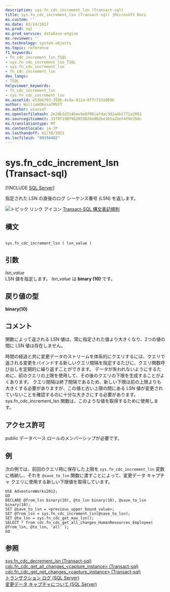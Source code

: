 ```yaml
---
description: sys.fn_cdc_increment_lsn (Transact-sql)
title: sys.fn_cdc_increment_lsn (Transact-sql) |Microsoft Docs
ms.custom: ''
ms.date: 03/14/2017
ms.prod: sql
ms.prod_service: database-engine
ms.reviewer: ''
ms.technology: system-objects
ms.topic: reference
f1_keywords:
- fn_cdc_increment_lsn_TSQL
- sys.fn_cdc_increment_lsn_TSQL
- sys.fn_cdc_increment_lsn
- fn_cdc_increment_lsn
dev_langs:
- TSQL
helpviewer_keywords:
- fn_cdc_increment_lsn
- sys.fn_cdc_increment_lsn
ms.assetid: e53b6703-358b-4c9a-912a-8f7c7331069b
author: WilliamDAssafMSFT
ms.author: wiassaf
ms.openlocfilehash: 2e20b1d3146ee9e8f08cafdac3d2a4b1771a2081
ms.sourcegitcommit: 33f0f190f962059826e002be165a2bef4f9e350c
ms.translationtype: MT
ms.contentlocale: ja-JP
ms.lasthandoff: 01/30/2021
ms.locfileid: "99194402"
---
```

# <a name="sysfn_cdc_increment_lsn-transact-sql"></a>sys.fn_cdc_increment_lsn (Transact-sql)
[!INCLUDE [SQL Server](../../includes/applies-to-version/sqlserver.md)]

  指定された LSN の直後のログ シーケンス番号 (LSN) を返します。  
  
 ![トピック リンク アイコン](../../database-engine/configure-windows/media/topic-link.gif "トピック リンク アイコン") [Transact-SQL 構文表記規則](../../t-sql/language-elements/transact-sql-syntax-conventions-transact-sql.md)  
  
## <a name="syntax"></a>構文  
  
```  
  
sys.fn_cdc_increment_lsn ( lsn_value )  
```  
  
## <a name="arguments"></a>引数  
 *lsn_value*  
 LSN 値を指定します。 *lsn_value* は **binary (10)** です。  
  
## <a name="return-type"></a>戻り値の型  
 **binary(10)**  
  
## <a name="remarks"></a>コメント  
 関数によって返される LSN 値は、常に指定された値より大きくなり、2つの値の間に LSN 値は存在しません。  
  
 時間の経過と共に変更データのストリームを体系的にクエリするには、クエリで返される変更をバインドする新しいクエリ間隔を指定するたびに、クエリ関数呼び出しを定期的に繰り返すことができます。 データが失われないようにするために、前のクエリの上限を使用して、その後のクエリの下限を生成することがよくあります。 クエリ間隔は終了間隔であるため、新しい下限は前の上限よりも大きくする必要がありますが、この値と古い上限の間にある LSN 値が変更されていないことを確認するのに十分な大きさにする必要があります。 sys.fn_cdc_increment_lsn 関数は、このような値を取得するために使用します。  
  
## <a name="permissions"></a>アクセス許可  
 public データベース ロールのメンバーシップが必要です。  
  
## <a name="examples"></a>例  
 次の例では、前回のクエリ時に保存した上限を `sys.fn_cdc_increment_lsn` 変数に格納し、それを `@save_to_lsn` 関数に渡すことによって、変更データ キャプチャ クエリに使用する新しい下限値を取得しています。  
  
```  
USE AdventureWorks2012;  
GO  
DECLARE @from_lsn binary(10), @to_lsn binary(10), @save_to_lsn binary(10);  
SET @save_to_lsn = <previous_upper_bound_value>;  
SET @from_lsn = sys.fn_cdc_increment_lsn(@save_to_lsn);  
SET @to_lsn = sys.fn_cdc_get_max_lsn();  
SELECT * from cdc.fn_cdc_get_all_changes_HumanResources_Employee( @from_lsn, @to_lsn, 'all' );  
GO  
```  
  
## <a name="see-also"></a>参照  
 [sys.fn_cdc_decrement_lsn &#40;Transact-sql&#41;](../../relational-databases/system-functions/sys-fn-cdc-decrement-lsn-transact-sql.md)   
 [cdc.fn_cdc_get_all_changes_&#60;capture_instance&#62;  &#40;Transact-sql&#41;](../../relational-databases/system-functions/cdc-fn-cdc-get-all-changes-capture-instance-transact-sql.md)   
 [cdc.fn_cdc_get_net_changes_&#60;capture_instance&#62; &#40;Transact-sql&#41;](../../relational-databases/system-functions/cdc-fn-cdc-get-net-changes-capture-instance-transact-sql.md)   
 [トランザクション ログ &#40;SQL Server&#41;](../../relational-databases/logs/the-transaction-log-sql-server.md)   
 [変更データ キャプチャについて &#40;SQL Server&#41;](../../relational-databases/track-changes/about-change-data-capture-sql-server.md)  
  
  
